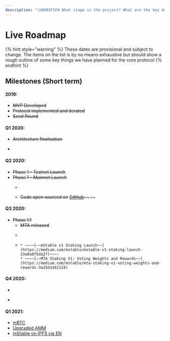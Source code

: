 ```yaml
---
description: "\U0001F5FA️ What stage is the project? What are the key dates on the roadmap?"
---
```


# Live Roadmap

{% hint style="warning" %}
These dates are provisional and subject to change. The items on the list is by no means exhaustive but should show a rough outline of some key things we have planned for the core protocol
{% endhint %}

## Milestones \(Short term\)

#### 2019:

* ~~MVP Developed~~
* ~~Protocol implemented and iterated~~
* ~~Seed Round~~

#### Q1 2020:

* ~~Architecture finalisation~~
* ~~~~[~~Landing page~~](https://mstable.org) ~~and documentation launch~~

#### Q2 2020:

* ~~Phase 1 - Testnet Launch~~
* ~~Phase 1 - Mainnet Launch~~
  * ~~~~[~~mStable App~~]() ~~is released~~
  * ~~Code open sourced on~~ [~~GitHub~~](https://github.com/mstable)~~~~

#### Q3 2020:

* ~~Phase 1.1~~
  * ~~MTA released~~
  * ~~~~[~~Ecosystem rewards~~]() ~~begin with EARN~~
  * ~~~~[~~MTA Staking & Governance V1~~](../mstable-assets/functions/mta-staking.md#staking-v1)~~~~
    * ~~~~[~~mStable v1 Staking Launch~~](https://medium.com/mstable/mstable-v1-staking-launch-33a0a8f5da27)~~~~
    * ~~~~[~~MTA Staking V1: Voting Weights and Rewards~~](https://medium.com/mstable/mta-staking-v1-voting-weights-and-rewards-3a25d1d42124)

#### Q4 2020:

* ~~~~[~~SAVE Liquidator contract~~](https://mips.mstable.org/MIPS/mip-2)~~~~
* ~~~~[~~Cache and gas efficiency improvements~~]()~~~~

#### Q1 2021:

* [mBTC]()
* [Upgraded AMM]()
* [mStable on IPFS via EN]()

